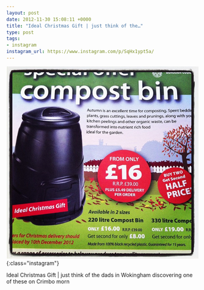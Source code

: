 ```yaml
---
layout: post
date: 2012-11-30 15:08:11 +0000
title: "Ideal Christmas Gift | just think of the…"
type: post
tags:
- instagram
instagram_url: https://www.instagram.com/p/SqHx1ypt5a/
---
```


![Instagram - SqHx1ypt5a](/img/SqHx1ypt5a.jpg){:class="instagram"}

Ideal Christmas Gift | just think of the dads in Wokingham discovering one of these on Crimbo morn
